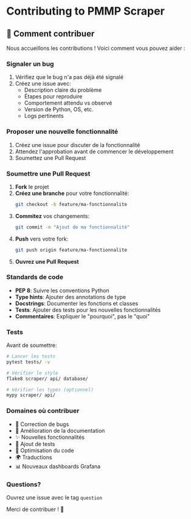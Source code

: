 # Contributing to PMMP Scraper

## 🤝 Comment contribuer

Nous accueillons les contributions ! Voici comment vous pouvez aider :

### Signaler un bug
1. Vérifiez que le bug n'a pas déjà été signalé
2. Créez une issue avec:
   - Description claire du problème
   - Étapes pour reproduire
   - Comportement attendu vs observé
   - Version de Python, OS, etc.
   - Logs pertinents

### Proposer une nouvelle fonctionnalité
1. Créez une issue pour discuter de la fonctionnalité
2. Attendez l'approbation avant de commencer le développement
3. Soumettez une Pull Request

### Soumettre une Pull Request

1. **Fork** le projet
2. **Créez une branche** pour votre fonctionnalité:
   ```bash
   git checkout -b feature/ma-fonctionnalite
   ```
3. **Commitez** vos changements:
   ```bash
   git commit -m "Ajout de ma fonctionnalité"
   ```
4. **Push** vers votre fork:
   ```bash
   git push origin feature/ma-fonctionnalite
   ```
5. **Ouvrez une Pull Request**

### Standards de code

- **PEP 8**: Suivre les conventions Python
- **Type hints**: Ajouter des annotations de type
- **Docstrings**: Documenter les fonctions et classes
- **Tests**: Ajouter des tests pour les nouvelles fonctionnalités
- **Commentaires**: Expliquer le "pourquoi", pas le "quoi"

### Tests

Avant de soumettre:
```bash
# Lancer les tests
pytest tests/ -v

# Vérifier le style
flake8 scraper/ api/ database/

# Vérifier les types (optionnel)
mypy scraper/ api/
```

### Domaines où contribuer

- 🐛 Correction de bugs
- 📝 Amélioration de la documentation
- ✨ Nouvelles fonctionnalités
- 🧪 Ajout de tests
- 🎨 Optimisation du code
- 🌍 Traductions
- 📊 Nouveaux dashboards Grafana

### Questions?

Ouvrez une issue avec le tag `question`

Merci de contribuer ! 🎉
